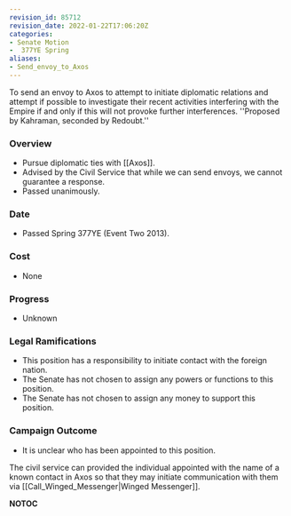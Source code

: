 ```yaml
---
revision_id: 85712
revision_date: 2022-01-22T17:06:20Z
categories:
- Senate Motion
-  377YE Spring
aliases:
- Send_envoy_to_Axos
---
```


To send an envoy to Axos to attempt to initiate diplomatic relations and attempt if possible to investigate their recent activities interfering with the Empire if and only if this will not provoke further interferences.
''Proposed by Kahraman, seconded by Redoubt.''

### Overview
* Pursue diplomatic ties with [[Axos]].
* Advised by the Civil Service that while we can send envoys, we cannot guarantee a response.
* Passed unanimously.

### Date
* Passed Spring 377YE (Event Two 2013).

### Cost
* None

### Progress
* Unknown

### Legal Ramifications
* This position has a responsibility to initiate contact with the foreign nation.
* The Senate has not chosen to assign any powers or functions to this position.
* The Senate has not chosen to assign any money to support this position.

### Campaign Outcome
* It is unclear who has been appointed to this position.

The civil service can provided the individual appointed with the name of a known contact in Axos so that they may initiate communication with them via [[Call_Winged_Messenger|Winged Messenger]].



__NOTOC__